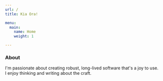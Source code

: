 ```yaml
---
url: /
title: Kia Ora!

menu:
  main:
    name: Home
    weight: 1

---
```


### About 

I'm passionate about creating robust, long-lived software that's a joy to use. I enjoy thinking and writing about the craft.